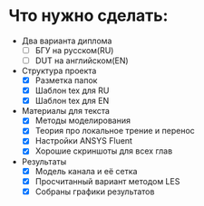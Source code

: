 # Что нужно сделать:

- Два варианта диплома
  - [ ] БГУ на русском(RU)
  - [ ] DUT на английском(EN)
- Структура проекта
  - [x] Разметка папок
  - [x] Шаблон tex для RU
  - [x] Шаблон tex для EN
- Материалы для текста
  - [x] Методы моделирования
  - [x] Теория про локальное трение и перенос
  - [x] Настройки ANSYS Fluent
  - [x] Хорошие скриншоты для всех глав
- Результаты
  - [x] Модель канала и её сетка
  - [x] Просчитанный вариант методом LES
  - [x] Собраны графики результатов
